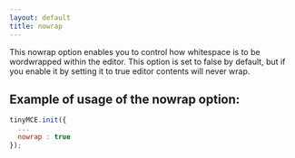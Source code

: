 ```yaml
---
layout: default
title: nowrap
---
```


This nowrap option enables you to control how whitespace is to be wordwrapped within the editor. This option is set to false by default, but if you enable it by setting it to true editor contents will never wrap.

## Example of usage of the nowrap option:

```js
tinyMCE.init({
  ...
  nowrap : true
});
```
